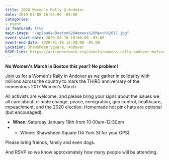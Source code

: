 ```yaml
---
title: 2020 Women's Rally @ Andover
date: 2019-01-08 16:54:00 -05:00
categories:
- event
is featured: true
main-image: "/uploads/Boston%20Womens%20March%2017.jpg"
event-start-date: 2020-01-18 10:00:00 -05:00
event-end-date: 2020-01-18 12:30:00 -05:00
Location: Shawsheen Square, Andover
RSVP-link: https://actionnetwork.org/events/womens-rally-andover-ma?source=direct_link&fbclid=IwAR2tNZPCQdvRRY8wUuqh5m01mQ_By07vpqshcodLI1rVYXhtl3NVFH9nmSI
---
```


**No Women's March in Boston this year? No problem!**

Join us for a Women's Rally in Andover as we gather in solidarity with millions across the country to mark the THIRD anniversary of the momentous 2017 Women's March.

All activists are welcome, and please bring your signs about the issues we all care about: climate change, peace, immigration, gun control, healthcare, impeachment, and the 2020 election. Homemade hot pink hats are optional (but encouraged).

* **When**: Saturday January 18th from 10:00am-12:30pm
* * Where: Shawsheen Square (14 York St for your GPS)

Please bring friends, family and even dogs.

And RSVP so we know approximately how many people will be attending.